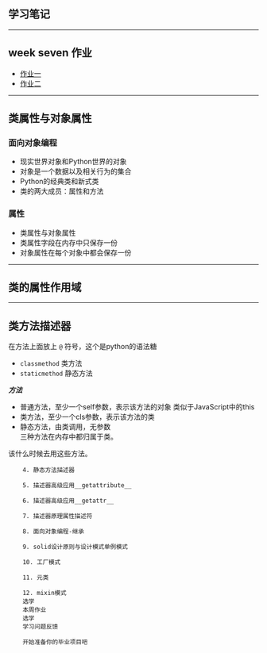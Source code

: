 ## 学习笔记
***
## week seven 作业  

* [作业一]()
* [作业二]()

***

## 类属性与对象属性  

### 面向对象编程  
* 现实世界对象和Python世界的对象  
* 对象是一个数据以及相关行为的集合  
* Python的经典类和新式类  
* 类的两大成员：属性和方法  

### 属性  
* 类属性与对象属性  
* 类属性字段在内存中只保存一份  
* 对象属性在每个对象中都会保存一份  


***
## 类的属性作用域  

***  
## 类方法描述器  
在方法上面放上 `@` 符号，这个是python的语法糖
* `classmethod` 类方法  
* `staticmethod` 静态方法

***方法***  
* 普通方法，至少一个self参数，表示该方法的对象  类似于JavaScript中的this
* 类方法，至少一个cls参数，表示该方法的类  
* 静态方法，由类调用，无参数  
三种方法在内存中都归属于类。

该什么时候去用这些方法。
        
        4. 静态方法描述器
        
        5. 描述器高级应用__getattribute__
        
        6. 描述器高级应用__getattr__
        
        7. 描述器原理属性描述符
        
        8. 面向对象编程-继承
        
        9. solid设计原则与设计模式单例模式
        
        10. 工厂模式
        
        11. 元类
        
        12. mixin模式
        选学
        本周作业
        选学
        学习问题反馈
        
        开始准备你的毕业项目吧
        